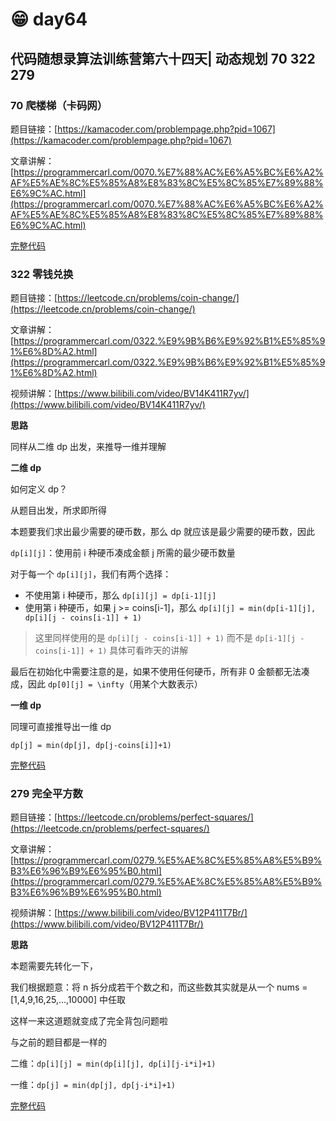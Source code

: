 # 😁 day64

## 代码随想录算法训练营第六十四天| 动态规划 70 322 279

### 70 爬楼梯（卡码网）

题目链接：[https://kamacoder.com/problempage.php?pid=1067](https://kamacoder.com/problempage.php?pid=1067)

文章讲解：[https://programmercarl.com/0070.%E7%88%AC%E6%A5%BC%E6%A2%AF%E5%AE%8C%E5%85%A8%E8%83%8C%E5%8C%85%E7%89%88%E6%9C%AC.html](https://programmercarl.com/0070.%E7%88%AC%E6%A5%BC%E6%A2%AF%E5%AE%8C%E5%85%A8%E8%83%8C%E5%8C%85%E7%89%88%E6%9C%AC.html)

[完整代码](https://github.com/hd2yao/leetcode/tree/master/training/day64/0070\_climb\_ladder.go)

### 322 零钱兑换

题目链接：[https://leetcode.cn/problems/coin-change/](https://leetcode.cn/problems/coin-change/)

文章讲解：[https://programmercarl.com/0322.%E9%9B%B6%E9%92%B1%E5%85%91%E6%8D%A2.html](https://programmercarl.com/0322.%E9%9B%B6%E9%92%B1%E5%85%91%E6%8D%A2.html)

视频讲解：[https://www.bilibili.com/video/BV14K411R7yv/](https://www.bilibili.com/video/BV14K411R7yv/)

**思路**

同样从二维 dp 出发，来推导一维并理解

**二维 dp**

如何定义 dp？

从题目出发，所求即所得

本题要我们求出最少需要的硬币数，那么 dp 就应该是最少需要的硬币数，因此

`dp[i][j]`：使用前 i 种硬币凑成金额 j 所需的最少硬币数量

对于每一个 `dp[i][j]`，我们有两个选择：

* 不使用第 i 种硬币，那么 `dp[i][j] = dp[i-1][j]`
* 使用第 i 种硬币，如果 j >= coins\[i-1]，那么 `dp[i][j] = min(dp[i-1][j], dp[i][j - coins[i-1]] + 1)`

> 这里同样使用的是 `dp[i][j - coins[i-1]] + 1)` 而不是 `dp[i-1][j - coins[i-1]] + 1)` 具体可看昨天的讲解

最后在初始化中需要注意的是，如果不使用任何硬币，所有非 0 金额都无法凑成，因此 `dp[0][j] = \infty`（用某个大数表示）

**一维 dp**

同理可直接推导出一维 dp

`dp[j] = min(dp[j], dp[j-coins[i]]+1)`

[完整代码](https://github.com/hd2yao/leetcode/tree/master/training/day64/0322\_coin\_change.go)

### 279 完全平方数

题目链接：[https://leetcode.cn/problems/perfect-squares/](https://leetcode.cn/problems/perfect-squares/)

文章讲解：[https://programmercarl.com/0279.%E5%AE%8C%E5%85%A8%E5%B9%B3%E6%96%B9%E6%95%B0.html](https://programmercarl.com/0279.%E5%AE%8C%E5%85%A8%E5%B9%B3%E6%96%B9%E6%95%B0.html)

视频讲解：[https://www.bilibili.com/video/BV12P411T7Br/](https://www.bilibili.com/video/BV12P411T7Br/)

**思路**

本题需要先转化一下，

我们根据题意：将 n 拆分成若干个数之和，而这些数其实就是从一个 nums = \[1,4,9,16,25,...,10000] 中任取

这样一来这道题就变成了完全背包问题啦

与之前的题目都是一样的

二维：`dp[i][j] = min(dp[i][j], dp[i][j-i*i]+1)`

一维：`dp[j] = min(dp[j], dp[j-i*i]+1)`

[完整代码](https://github.com/hd2yao/leetcode/tree/master/training/day64/0279\_perfect\_squares.go)
